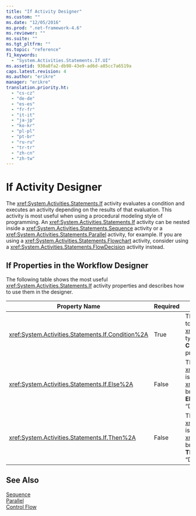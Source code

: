 ```yaml
---
title: "If Activity Designer"
ms.custom: ""
ms.date: "12/05/2016"
ms.prod: ".net-framework-4.6"
ms.reviewer: ""
ms.suite: ""
ms.tgt_pltfrm: ""
ms.topic: "reference"
f1_keywords: 
  - "System.Activities.Statements.If.UI"
ms.assetid: 930a8fa2-db98-43e9-ad6d-a85cc7a6519a
caps.latest.revision: 4
ms.author: "erikre"
manager: "erikre"
translation.priority.ht: 
  - "cs-cz"
  - "de-de"
  - "es-es"
  - "fr-fr"
  - "it-it"
  - "ja-jp"
  - "ko-kr"
  - "pl-pl"
  - "pt-br"
  - "ru-ru"
  - "tr-tr"
  - "zh-cn"
  - "zh-tw"
---
```

# If Activity Designer
The <xref:System.Activities.Statements.If> activity evaluates a condition and executes an activity depending on the results of that evaluation. This activity is most useful when using a procedural modeling style of programming. An <xref:System.Activities.Statements.If> activity can be nested inside a <xref:System.Activities.Statements.Sequence> activity or a <xref:System.Activities.Statements.Parallel> activity, for example. If you are using a <xref:System.Activities.Statements.Flowchart> activity, consider using a <xref:System.Activities.Statements.FlowDecision> activity instead.  
  
## If Properties in the Workflow Designer  
 The following table shows the most useful <xref:System.Activities.Statements.If> activity properties and describes how to use them in the designer.  
  
|Property Name|Required|Usage|  
|-------------------|--------------|-----------|  
|<xref:System.Activities.Statements.If.Condition%2A>|True|The condition that determines which child activity to execute. To set the <xref:System.Activities.Statements.If.Condition%2A>, type a [!INCLUDE[vbprvb](../code-quality/includes/vbprvb_md.md)] expression in the **Condition** box on the **If** activity designer or in the property grid.|  
|<xref:System.Activities.Statements.If.Else%2A>|False|The activity to execute if the <xref:System.Activities.Statements.If.Condition%2A> is **false**. To add an activity that is executed by the <xref:System.Activities.Statements.If.Else%2A> branch, drop an activity from the **Toolbox** into the **Else** box on the **If** activity designer with hint text “Drop Activity Here”.|  
|<xref:System.Activities.Statements.If.Then%2A>|False|The activity to execute if the <xref:System.Activities.Statements.If.Condition%2A> is **true**. To add an activity that is executed by the <xref:System.Activities.Statements.If.Then%2A> branch, drop an activity from the **Toolbox** into the **Then** box on the **If** activity designer with hint text “Drop Activity Here”.|  
  
## See Also  
 [Sequence](../workflow-designer/sequence-activity-designer.md)   
 [Parallel](../workflow-designer/parallel-activity-designer.md)   
 [Control Flow](../workflow-designer/control-flow-activity-designers.md)